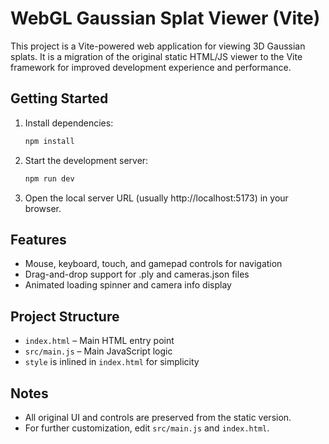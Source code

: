 # WebGL Gaussian Splat Viewer (Vite)

This project is a Vite-powered web application for viewing 3D Gaussian splats. It is a migration of the original static HTML/JS viewer to the Vite framework for improved development experience and performance.

## Getting Started

1. Install dependencies:
   ```bash
   npm install
   ```
2. Start the development server:
   ```bash
   npm run dev
   ```
3. Open the local server URL (usually http://localhost:5173) in your browser.

## Features
- Mouse, keyboard, touch, and gamepad controls for navigation
- Drag-and-drop support for .ply and cameras.json files
- Animated loading spinner and camera info display

## Project Structure
- `index.html` – Main HTML entry point
- `src/main.js` – Main JavaScript logic
- `style` is inlined in `index.html` for simplicity

## Notes
- All original UI and controls are preserved from the static version.
- For further customization, edit `src/main.js` and `index.html`.
